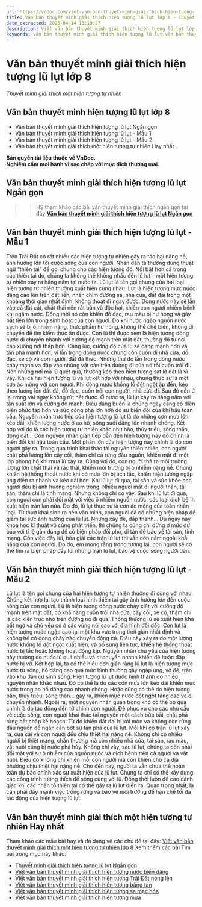 ```yaml
---
url: https://vndoc.com/viet-van-ban-thuyet-minh-giai-thich-hien-tuong-lu-lut-lop-8-297181
title: Văn bản thuyết minh giải thích hiện tượng lũ lụt lớp 8 - Thuyết minh giải thích một hiện tượng tự nhiên - VnDoc.com
date_extracted: 2025-04-14 13:19:27
description: Viết văn bản thuyết minh giải thích hiện tượng lũ lụt lớp 8 được biên soạn nhằm giúp các em HS đạt kết quả tốt trong quá trình làm bài tập và học tập môn Ngữ văn lớp 8.
keywords: văn bản thuyết minh giải thích hiện tượng lũ lụt,văn bản thuyết minh hiện tượng lũ lụt,Viết văn bản thuyết minh giải thích hiện tượng lũ lụt,thuyết minh giải thích hiện tượng lũ lụt,Thuyết minh giải thích hiện tượng lũ lụt Ngắn gọn,Viết văn bản thuyết minh giải thích một hiện tượng tự nhiên,Viết văn bản thuyết minh giải thích hiện tượng lũ lụt lớp 8,Viết văn bản thuyết minh giải thích một hiện tượng tự nhiên lớp 8,văn mẫu lớp 8,ngữ văn 8
---
```


# Văn bản thuyết minh giải thích hiện tượng lũ lụt lớp 8
 _Thuyết minh giải thích một hiện tượng tự nhiên_
## **Văn bản thuyết minh hiện tượng lũ lụt lớp 8**
  * Văn bản thuyết minh giải thích hiện tượng lũ lụt Ngắn gọn
  * Văn bản thuyết minh giải thích hiện tượng lũ lụt - Mẫu 1
  * Văn bản thuyết minh giải thích hiện tượng lũ lụt - Mẫu 2
  * Văn bản thuyết minh giải thích một hiện tượng tự nhiên Hay nhất

**Bản quyền tài liệu thuộc về VnDoc.  
Nghiêm cấm mọi hành vi sao chép với mục đích thương mại.**
## **Văn bản thuyết minh giải thích hiện tượng lũ lụt Ngắn gọn**
>> HS tham khảo các bài văn thuyết minh giải thích ngắn gọn tại đây [**Văn bản thuyết minh giải thích hiện tượng lũ lụt Ngắn gọn**](<https://vndoc.com/van-ban-thuyet-minh-giai-thich-hien-tuong-lu-lut-ngan-gon-lop-8-330015>)
## **Văn bản thuyết minh giải thích hiện tượng lũ lụt - Mẫu 1**
Trên Trái Đất có rất nhiều các hiện tượng tự nhiên gây ra tác hại nặng nề, ảnh hưởng lớn tới cuộc sống của con người. Nhân dân ta thường dùng thuật ngữ “thiên tai” để gọi chung cho các hiện tượng đó. Nổi bật hơn cả trong các thiên tai đó, chúng ta không thể không nhắc đến lũ lụt - một hiện tượng tự nhiên xảy ra hằng năm tại nước ta.
Lũ lụt là tên gọi chung của hai loại hiện tượng tự nhiên thường xuất hiện cùng nhau. Lụt là hiện tượng mực nước dâng cao lên trên đất liền, nhấn chìm đường sá, nhà cửa, đất đai trong một khoảng thời gian nhất định, không thoát đi ngay được. Dòng nước này sẽ lẫn vào cả đất cát, chất thải nên rất bẩn và độc hại, khiến con người nhiễm bệnh khi ngâm nước. Đồng thời nó còn khiến đồ đạc, rau màu bị hư hỏng và gây bất tiện lớn trong sinh hoạt của con người. Do khi nước ngập nguồn nước sạch sẽ bị ô nhiễm nặng, thực phẩm hư hỏng, không thể chế biến, không di chuyển để tìm kiếm thức ăn được. Còn lũ thì được xem là hiện tượng dòng nước di chuyển nhanh với cường độ mạnh trên mặt đất, thường đổ từ nơi cao xuống nơi thấp hơn. Càng lúc, cường độ của lũ sẽ càng mạnh hơn và tàn phá mạnh hơn, vì lẫn trong dòng nước chúng còn cuốn đi nhà cửa, đồ đạc, xe cộ và con người, đất đá theo. Những thứ đó lẫn trong dòng nước chảy mạnh va đập vào những vật cản trên đường đi của nó rồi cuốn trôi đi. Nên những nơi mà lũ quét qua, thường kéo theo hiện tượng sạt lở đất là vì vậy. Khi cả hai hiện tượng lũ và lụt kết hợp với nhau, chúng thực sự là một cơn ác mộng với con người. Khi dòng nước khổng lồ đột ngột ập đến, kéo theo lượng lớn đất đá, đồ đạc, cuốn trôi con người, nhà cửa đi. Sau đó dồn ứ lại trong vài ngày không rút hết được. Ở nước ta, lũ lụt xảy ra hàng năm với tần suất lớn và cường độ mạnh. Điều đáng buồn là chúng ngày càng có diễn biến phức tạp hơn và sức công phá lớn hơn do sự biến đổi của khí hậu toàn cầu.
Nguyên nhân trực tiếp của hiện tượng lũ lụt là do những cơn mưa lớn kéo dài, khiến lượng nước ở ao hồ, sông suối dâng lên nhanh chóng. Kết hợp với đó là các hiện tượng tự nhiên khác như bão, thủy triều, sóng thần, động đất… Còn nguyên nhân gián tiếp dẫn đến hiện tượng này đó chính là biến đổi khí hậu toàn cầu. Một phần lớn của hiện tượng này chính là do con người gây ra. Trong quá trình khai thác tài nguyên thiên nhiên, con người chặt phá lượng lớn cây cối, thậm chí cả rừng đầu nguồn, khiến mất đi một lớp phòng hộ khi mưa lũ xảy ra. Cùng với đó, con người thả ra môi trường lượng lớn chất thải và rác thải, khiến môi trường bị ô nhiễm nặng nề. Chúng khiến hệ thống thoát nước khi có mưa lớn bị ách tắc, khiến hiện tượng ngập úng diễn ra nhanh và kéo dài hơn. Khi lũ lụt đi qua, tài sản và sức khỏe con người đều bị ảnh hưởng nghiêm trọng. Nhiều người mất đi người thân, tài sản, thậm chí là tính mạng. Nhưng không chỉ có vậy. Sau khi lũ lụt đi qua, con người còn phải đối mặt với việc ô nhiễm nguồn nước, các loại dịch bệnh xuất hiện tràn lan nữa. Do đó, lũ lụt thực sự là cơn ác mộng của toàn nhân loại.
Từ thuở khai sinh ra nền văn minh, con người đã có những biện pháp để giảm tải sức ảnh hưởng của lũ lụt. Nhưng xây đê, đắp thành… Dù ngày nay khoa học kĩ thuật vô cùng phát triển, thì chũng ta cũng chỉ dừng ở mức dự báo với tỉ lệ gần đúng để có biện pháp đối phó, di tản để bảo vệ tài sản, tính mạng. Còn việc đẩy lùi, hóa giải các trận lũ lụt thì vẫn còn nằm ngoài khả năng của con người. Do đó, em mong rằng trong tương lai, con người sẽ có thể tìm ra biện pháp đẩy lùi những trận lũ lụt, bảo vệ cuộc sông người dân.
## **Văn bản thuyết minh giải thích hiện tượng lũ lụt - Mẫu 2**
Lũ lụt là tên gọi chung của hai hiện tượng tự nhiên thường đi cùng với nhau. Chúng kết hợp lại tạo thành loại hình thiên tai gây ảnh hưởng lớn đến cuộc sống của con người.
Lũ là hiện tượng dòng nước chảy xiết với cường độ mạnh trên mặt đất, có khả năng cuốn trôi nhà cửa, cây cối, xe cộ, thậm chí là các kiến trúc nhỏ trên đường nó đi qua. Thông thường lũ sẽ xuất hiện khá bất ngờ và chủ yếu có ở các vùng núi cao với địa hình đồi dốc. Còn lụt là hiện tượng nước ngập cao tại một khu vực trong thời gian nhất định và không hề có dòng chảy nào chuyển động cả. Điều này xảy ra do một lượng nước khổng lồ đột ngột xuất hiện, và bổ sung liên tục, khiến hệ thống thoát nước bị tắc hoặc không hoạt động kịp. Nguyên nhân chủ yếu của hiện tượng này thường do nước lũ quá nhiều và di chuyển nhanh khiến đê hoặc đập nước bị vỡ. Kết hợp lại, ta có thể hiểu đơn giản rằng lũ lụt là hiện tượng mực nước từ sông, hồ dâng cao quá mức bình thường gây ngập úng, vỡ đê, tràn vào khu dân cư sinh sống.
Hiện tượng lũ lụt được hình thành do nhiều nguyên nhân khác nhau. Đó có thể là do các cơn mưa lớn kéo dài khiến mực nước trong ao hồ dâng cao nhanh chóng. Hoặc cũng có thể do hiện tượng bão, thủy triều, sóng thần… gây ra, khiến mực nước đột ngột tăng cao và di chuyển nhanh. Ngoài ra, một nguyên nhân quan trọng khó có thể bỏ qua chính là do tác động đến từ chính con người. Để phục vụ cho các nhu cầu về cuộc sống, con người khai thác tài nguyên một cách bừa bãi, chặt phá rừng bất chấp kế hoạch. Từ đó khiến đất đai bị xói mòn và không còn rừng đầu nguồn để ngăn cản bớt sự tàn phá của lũ lụt.
Mỗi khi có trận lũ lụt xảy ra, của cải và con người đều chịu thiệt hại nặng nề. Không chỉ có nhiều người bị thiệt mạng, chấn thương mà còn nhiều nhà cửa, tài sản, rau màu, vật nuôi cũng bị nước phá hủy. Không chỉ vậy, sau lũ lụt, chúng ta còn phải đổi mặt với sự ô nhiễm của nguồn nước và dịch bệnh trên cả người và vật nuôi. Điều đó không chỉ khiến mỗi con người mà còn khiến cho cả địa phương chịu thiệt hại nặng nề.
Cho đến nay, người ta vẫn chưa thể hoàn toàn dự báo chính xác sự xuất hiện của lũ lụt. Chúng ta chỉ có thể xây dựng các công trình tương thích để sống cùng với lũ. Đồng thời luôn đề cao cảnh giác khi các nhân tố thiên tai có thể gây ra lũ lụt diễn ra. Quan trọng nhất, là cần phải đẩy mạnh việc trồng rừng và bảo vệ môi trường để hạn chế tối đa tác động của hiện tượng lũ lụt.
## **Văn bản thuyết minh giải thích một hiện tượng tự nhiên Hay nhất**
Tham khảo các mẫu bài hay và đa dạng về các chủ đề tại đây: [Viết văn bản thuyết minh giải thích một hiện tượng tự nhiên lớp 8](<https://vndoc.com/viet-van-ban-thuyet-minh-giai-thich-mot-hien-tuong-tu-nhien-lop-8-297167>)
Xem thêm các bài Tìm bài trong mục này khác:
  * [Thuyết minh giải thích hiện tượng lũ lụt Ngắn gọn](</van-ban-thuyet-minh-giai-thich-hien-tuong-lu-lut-ngan-gon-lop-8-330015>)
  * [Viết văn bản thuyết minh giải thích hiện tượng nước biển dâng](</viet-van-ban-thuyet-minh-giai-thich-hien-tuong-nuoc-bien-dang-lop-8-297182>)
  * [Viết văn bản thuyết minh giải thích hiện tượng Trái Đất nóng lên](</viet-van-ban-thuyet-minh-giai-thich-hien-tuong-trai-dat-nong-len-lop-8-297244>)
  * [Viết văn bản thuyết minh giải thích hiện tượng băng tan](</viet-van-ban-thuyet-minh-giai-thich-hien-tuong-bang-tan-o-cac-dia-cuc-lop-8-297245>)
  * [Viết văn bản thuyết minh giải thích hiện tượng sa mạc hóa](</viet-van-ban-thuyet-minh-giai-thich-hien-tuong-sa-mac-hoa-lop-8-297248>)
  * [Viết văn bản thuyết minh giải thích hiện tượng mưa](</thuyet-minh-ve-hien-tuong-tu-nhien-mua-lop-8-306452>)

